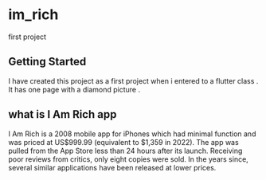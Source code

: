 # im_rich

first  project 

## Getting Started

I have created this project as a first project when i entered to a flutter class .
It has one page with a diamond picture .
## what is I Am Rich app
I Am Rich is a 2008 mobile app for iPhones which had minimal function 
and was priced at US$999.99 (equivalent to $1,359 in 2022). The app was 
pulled from the App Store less than 24 hours after its launch. Receiving 
poor reviews from critics, only eight copies were sold. In the years since,
several similar applications have been released at lower prices.





